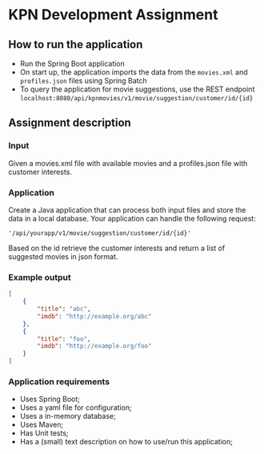 # KPN Development Assignment
## How to run the application

* Run the Spring Boot application
* On start up, the application imports the data from the `movies.xml` and `profiles.json` files using Spring Batch
* To query the application for movie suggestions, use the REST endpoint `localhost:8080/api/kpnmovies/v1/movie/suggestion/customer/id/{id}` 

## Assignment description
### Input

Given a movies.xml file with available movies and a profiles.json file with customer interests.

### Application

Create a Java application that can process both input files and store the data in a local database. 
Your application can handle the following request:

`'/api/yourapp/v1/movie/suggestion/customer/id/{id}'`

Based on the id retrieve the customer interests and return a list of suggested movies in json format.

### Example output

```json
[
	{
		"title": "abc",
		"imdb": "http://example.org/abc"
	},
	{
		"title": "foo",
		"imdb": "http://example.org/foo"
	}
]
```

### Application requirements

* Uses Spring Boot;
* Uses a yaml file for configuration;
* Uses a in-memory database;
* Uses Maven;
* Has Unit tests;
* Has a (small) text description on how to use/run this application;